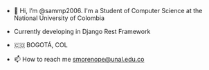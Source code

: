 - 👋 Hi, I’m @sammp2006. I'm a Student of Computer Science at the National University of Colombia

- Currently developing in Django Rest Framework

- 🇨🇴 BOGOTÁ, COL

- 📫 How to reach me smorenope@unal.edu.co

<!---
sammp2006/sammp2006 is a ✨ special ✨ repository because its `README.md` (this file) appears on your GitHub profile.
You can click the Preview link to take a look at your changes.
--->
